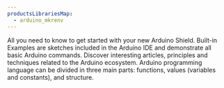 ```yaml
---
productsLibrariesMap:
  - arduino_mkrenv
---
```


<EssentialsColumn title="First Steps">
  <EssentialElement title="Quickstart Guide" type="getting-started" link="/tutorials/mkr-env-shield/mkr-env-shield-basic">
    All you need to know to get started with your new Arduino Shield.
  </EssentialElement>
</EssentialsColumn>

<EssentialsColumn title="Arduino Basics">
  <EssentialElement title="Built-in Examples" type="tutorial" link="/built-in-examples/">
    Built-in Examples are sketches included in the Arduino IDE and demonstrate all basic Arduino commands.
  </EssentialElement>
  <EssentialElement title="Learn" type="resource" link="/learn/">
    Discover interesting articles, principles and techniques related to the Arduino ecosystem.
  </EssentialElement>
  <EssentialElement title="Language References" type="resource" link="https://www.arduino.cc/reference/en/">
  Arduino programming language can be divided in three main parts: functions, values (variables and constants), and structure.
  </EssentialElement>
</EssentialsColumn>